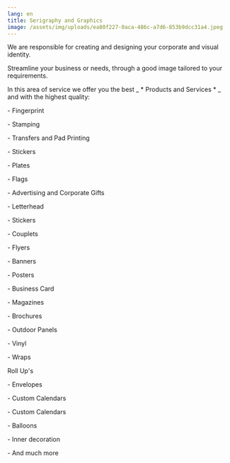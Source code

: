 ```yaml
---
lang: en
title: Serigraphy and Graphics
image: /assets/img/uploads/ea80f227-0aca-486c-a7d6-853b9dcc31a4.jpeg
---
```

We are responsible for creating and designing your corporate and visual identity.

Streamline your business or needs, through a good image tailored to your requirements.

In this area of ​​service we offer you the best \_ \* Products and Services \* \_ and with the highest quality:

\- Fingerprint

\- Stamping

\- Transfers and Pad Printing

\- Stickers

\- Plates

\- Flags

\- Advertising and Corporate Gifts

\- Letterhead

\- Stickers

\- Couplets

\- Flyers

\- Banners

\- Posters

\- Business Card

\- Magazines

\- Brochures

\- Outdoor Panels

\- Vinyl

\- Wraps

Roll Up's

\- Envelopes

\- Custom Calendars

\- Custom Calendars

\- Balloons

\- Inner decoration

\- And much more
